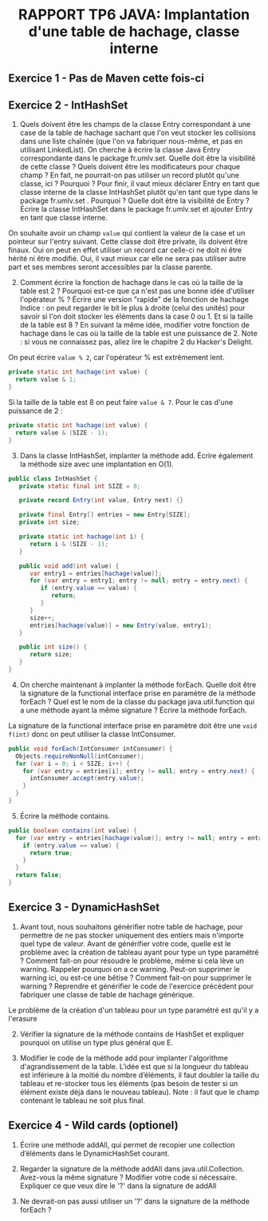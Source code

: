 # <p align=center> RAPPORT TP6 JAVA: Implantation d'une table de hachage, classe interne

## Exercice 1 - Pas de Maven cette fois-ci

## Exercice 2 - IntHashSet

1. Quels doivent être les champs de la classe Entry correspondant à une case de la table de hachage sachant que l'on veut stocker les collisions dans une liste chaînée (que l'on va fabriquer nous-même, et pas en utilisant LinkedList).
   On cherche à écrire la classe Java Entry correspondante dans le package fr.umlv.set. Quelle doit être la visibilité de cette classe ? Quels doivent être les modificateurs pour chaque champ ? En fait, ne pourrait-on pas utiliser un record plutôt qu'une classe, ici ? Pourquoi ?
   Pour finir, il vaut mieux déclarer Entry en tant que classe interne de la classe IntHashSet plutôt qu'en tant que type dans le package fr.umlv.set .
   Pourquoi ? Quelle doit être la visibilité de Entry ?
   Écrire la classe IntHashSet dans le package fr.umlv.set et ajouter Entry en tant que classe interne.

On souhaite avoir un champ `value` qui contient la valeur de la case et un pointeur sur l'entry suivant.
Cette classe doit être private, ils doivent être finaux. Oui on peut en effet
utiliser un record car celle-ci ne doit ni être hérité ni être modifié. Oui,
il vaut mieux car elle ne sera pas utiliser autre part et ses membres seront
accessibles par la classe parente.

2. Comment écrire la fonction de hachage dans le cas où la taille de la table est 2 ? Pourquoi est-ce que ça n'est pas une bonne idée d'utiliser l'opérateur % ? Écrire une version "rapide" de la fonction de hachage
   Indice : on peut regarder le bit le plus à droite (celui des unités) pour savoir si l'on doit stocker les éléments dans la case 0 ou 1.
   Et si la taille de la table est 8 ?
   En suivant la même idée, modifier votre fonction de hachage dans le cas où la taille de la table est une puissance de 2.
   Note : si vous ne connaissez pas, allez lire le chapitre 2 du Hacker's Delight.

On peut écrire `value % 2`, car l'opérateur % est extrêmement lent.
```java
private static int hachage(int value) {
  return value & 1;
}
```
Si la taille de la table est 8 on peut faire `value & 7`. Pour le cas d'une puissance de 2 :
```java
private static int hachage(int value) {
  return value & (SIZE - 1);
}
```

3. Dans la classe IntHashSet, implanter la méthode add. Écrire également la méthode size avec une implantation en O(1).

```java
public class IntHashSet {
   private static final int SIZE = 8;

   private record Entry(int value, Entry next) {}

   private final Entry[] entries = new Entry[SIZE];
   private int size;

   private static int hachage(int i) {
      return i & (SIZE - 1);
   }

   public void add(int value) {
      var entry1 = entries[hachage(value)];
      for (var entry = entry1; entry != null; entry = entry.next) {
         if (entry.value == value) {
            return;
         }
      }
      size++;
      entries[hachage(value)] = new Entry(value, entry1);
   }

   public int size() {
      return size;
   }
}
```

4. On cherche maintenant à implanter la méthode forEach. Quelle doit être la signature de la functional interface prise en paramètre de la méthode forEach ?
   Quel est le nom de la classe du package java.util.function qui a une méthode ayant la même signature ?
   Écrire la méthode forEach.

La signature de la functional interface prise en paramètre doit être une `void f(int)` donc
on peut utiliser la classe IntConsumer.
```java
public void forEach(IntConsumer intConsumer) {
  Objects.requireNonNull(intConsumer);
  for (var i = 0; i < SIZE; i++) {
    for (var entry = entries[i]; entry != null; entry = entry.next) {
      intConsumer.accept(entry.value);
    }
  }
}
```

5. Écrire la méthode contains.

```java
public boolean contains(int value) {
  for (var entry = entries[hachage(value)]; entry != null; entry = entry.next) {
    if (entry.value == value) {
      return true;
    }
  }
  return false;
}
```

## Exercice 3 - DynamicHashSet

1. Avant tout, nous souhaitons générifier notre table de hachage, pour permettre de ne pas stocker uniquement des entiers mais n'importe quel type de valeur.
   Avant de générifier votre code, quelle est le problème avec la création de tableau ayant pour type un type paramétré ?
   Comment fait-on pour résoudre le problème, même si cela lève un warning.
   Rappeler pourquoi on a ce warning.
   Peut-on supprimer le warning ici, ou est-ce une bêtise ?
   Comment fait-on pour supprimer le warning ?
   Reprendre et générifier le code de l'exercice précédent pour fabriquer une classe de table de hachage générique.

Le problème de la création d'un tableau pour un type paramétré est qu'il y a
l'erasure 

2. Vérifier la signature de la méthode contains de HashSet et expliquer pourquoi on utilise un type plus général que E.



3. Modifier le code de la méthode add pour implanter l'algorithme d'agrandissement de la table.
   L'idée est que si la longueur du tableau est inférieure à la moitié du nombre d’éléments, il faut doubler la taille du tableau et re-stocker tous les éléments (pas besoin de tester si un élément existe déjà dans le nouveau tableau).
   Note : il faut que le champ contenant le tableau ne soit plus final.



## Exercice 4 - Wild cards (optionel)

1. Écrire une méthode addAll, qui permet de recopier une collection d’éléments dans le DynamicHashSet courant.



2. Regarder la signature de la méthode addAll dans java.util.Collection. Avez-vous la même signature ? Modifier votre code si nécessaire.
   Expliquer ce que veux dire le '?' dans la signature de addAll



3. Ne devrait-on pas aussi utiliser un '?' dans la signature de la méthode forEach ?


